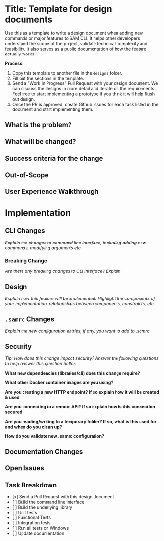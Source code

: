 Title: Template for design documents
====================================

Use this as a template to write a design document when adding new
commands or major features to SAM CLI. It helps other developers
understand the scope of the project, validate technical complexity and
feasibility. It also serves as a public documentation of how the feature
actually works.

**Process:** 

1. Copy this template to another file in the `designs` folder.
2. Fill out the sections in the template.
3. Send a "Work In Progress" Pull Request with your design document. We can discuss the
designs in more detail and iterate on the requirements. Feel free to
start implementing a prototype if you think it will help flush out
design.
4. Once the PR is approved, create Github Issues for each task
listed in the document and start implementing them.

What is the problem?
--------------------

What will be changed?
---------------------

Success criteria for the change
-------------------------------

Out-of-Scope
------------

User Experience Walkthrough
---------------------------

Implementation
==============

CLI Changes
-----------

*Explain the changes to command line interface, including adding new
commands, modifying arguments etc*

### Breaking Change

*Are there any breaking changes to CLI interface? Explain*

Design
------

*Explain how this feature will be implemented. Highlight the components
of your implementation, relationships* *between components, constraints,
etc.*

`.samrc` Changes
----------------

*Explain the new configuration entries, if any, you want to add to
.samrc*

Security
--------

*Tip: How does this change impact security? Answer the following
questions to help answer this question better:*

**What new dependencies (libraries/cli) does this change require?**

**What other Docker container images are you using?**

**Are you creating a new HTTP endpoint? If so explain how it will be
created & used**

**Are you connecting to a remote API? If so explain how is this
connection secured**

**Are you reading/writing to a temporary folder? If so, what is this
used for and when do you clean up?**

**How do you validate new .samrc configuration?**

Documentation Changes
---------------------

Open Issues
-----------

Task Breakdown
--------------

-   \[x\] Send a Pull Request with this design document
-   \[ \] Build the command line interface
-   \[ \] Build the underlying library
-   \[ \] Unit tests
-   \[ \] Functional Tests
-   \[ \] Integration tests
-   \[ \] Run all tests on Windows
-   \[ \] Update documentation

